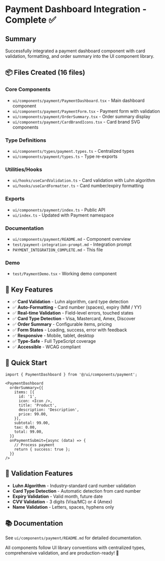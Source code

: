 # Payment Dashboard Integration - Complete ✅

## Summary

Successfully integrated a payment dashboard component with card validation, formatting, and order summary into the UI component library.

## 📦 Files Created (16 files)

### Core Components
- `ui/components/payment/PaymentDashboard.tsx` - Main dashboard component
- `ui/components/payment/PaymentForm.tsx` - Payment form with validation
- `ui/components/payment/OrderSummary.tsx` - Order summary display
- `ui/components/payment/CardBrandIcons.tsx` - Card brand SVG components

### Type Definitions
- `ui/components/types/payment.types.ts` - Centralized types
- `ui/components/payment/types.ts` - Type re-exports

### Utilities/Hooks
- `ui/hooks/useCardValidation.ts` - Card validation with Luhn algorithm
- `ui/hooks/useCardFormatter.ts` - Card number/expiry formatting

### Exports
- `ui/components/payment/index.ts` - Public API
- `ui/index.ts` - Updated with Payment namespace

### Documentation
- `ui/components/payment/README.md` - Component overview
- `test/payment-integration-prompt.md` - Integration prompt
- `PAYMENT_INTEGRATION_COMPLETE.md` - This file

### Demo
- `test/PaymentDemo.tsx` - Working demo component

## 🎯 Key Features

- ✅ **Card Validation** - Luhn algorithm, card type detection
- ✅ **Auto-Formatting** - Card number (spaces), expiry (MM / YY)
- ✅ **Real-time Validation** - Field-level errors, touched states
- ✅ **Card Type Detection** - Visa, Mastercard, Amex, Discover
- ✅ **Order Summary** - Configurable items, pricing
- ✅ **Form States** - Loading, success, error with feedback
- ✅ **Responsive** - Mobile, tablet, desktop
- ✅ **Type-Safe** - Full TypeScript coverage
- ✅ **Accessible** - WCAG compliant

## 🚀 Quick Start

```tsx
import { PaymentDashboard } from '@/ui/components/payment';

<PaymentDashboard
  orderSummary={{
    items: [{
      id: '1',
      icon: <Icon />,
      title: 'Product',
      description: 'Description',
      price: 99.00,
    }],
    subtotal: 99.00,
    tax: 0.00,
    total: 99.00,
  }}
  onPaymentSubmit={async (data) => {
    // Process payment
    return { success: true };
  }}
/>
```

## 🔧 Validation Features

- **Luhn Algorithm** - Industry-standard card number validation
- **Card Type Detection** - Automatic detection from card number
- **Expiry Validation** - Valid month, future date
- **CVV Validation** - 3 digits (Visa/MC) or 4 (Amex)
- **Name Validation** - Letters, spaces, hyphens only

## 📚 Documentation

See `ui/components/payment/README.md` for detailed documentation.

All components follow UI library conventions with centralized types, comprehensive validation, and are production-ready! 🎉
